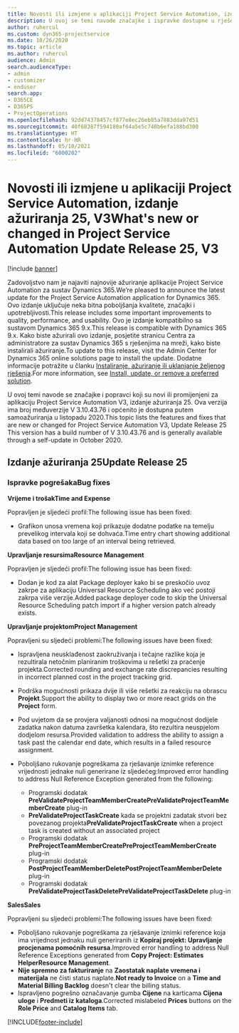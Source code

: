 ```yaml
---
title: Novosti ili izmjene u aplikaciji Project Service Automation, izdanje ažuriranja 25, V3
description: U ovoj se temi navode značajke i ispravke dostupne u rješenju Project Service Automation, izdanje ažuriranja 25, V3.
author: ruhercul
ms.custom: dyn365-projectservice
ms.date: 10/26/2020
ms.topic: article
ms.author: ruhercul
audience: Admin
search.audienceType:
- admin
- customizer
- enduser
search.app:
- D365CE
- D365PS
- ProjectOperations
ms.openlocfilehash: 92dd74378457cf877e8ec26eb85a7883dda97d51
ms.sourcegitcommit: 40f68387f594180af64a5e5c748b6efa188bd300
ms.translationtype: HT
ms.contentlocale: hr-HR
ms.lasthandoff: 05/10/2021
ms.locfileid: "6000202"
---
```

# <a name="whats-new-or-changed-in-project-service-automation-update-release-25-v3"></a><span data-ttu-id="2e4a4-103">Novosti ili izmjene u aplikaciji Project Service Automation, izdanje ažuriranja 25, V3</span><span class="sxs-lookup"><span data-stu-id="2e4a4-103">What's new or changed in Project Service Automation Update Release 25, V3</span></span>

[!include [banner](../includes/psa-now-project-operations.md)]

<span data-ttu-id="2e4a4-104">Zadovoljstvo nam je najaviti najnovije ažuriranje aplikacije Project Service Automation za sustav Dynamics 365.</span><span class="sxs-lookup"><span data-stu-id="2e4a4-104">We’re pleased to announce the latest update for the Project Service Automation application for Dynamics 365.</span></span> <span data-ttu-id="2e4a4-105">Ovo izdanje uključuje neka bitna poboljšanja kvalitete, značajki i upotrebljivosti.</span><span class="sxs-lookup"><span data-stu-id="2e4a4-105">This release includes some important improvements to quality, performance, and usability.</span></span> <span data-ttu-id="2e4a4-106">Ovo je izdanje kompatibilno sa sustavom Dynamics 365 9.x.</span><span class="sxs-lookup"><span data-stu-id="2e4a4-106">This release is compatible with Dynamics 365 9.x.</span></span> <span data-ttu-id="2e4a4-107">Kako biste ažurirali ovo izdanje, posjetite stranicu Centra za administratore za sustav Dynamics 365 s rješenjima na mreži, kako biste instalirali ažuriranje.</span><span class="sxs-lookup"><span data-stu-id="2e4a4-107">To update to this release, visit the Admin Center for Dynamics 365 online solutions page to install the update.</span></span> <span data-ttu-id="2e4a4-108">Dodatne informacije potražite u članku [Instaliranje, ažuriranje ili uklanjanje željenog rješenja](/power-platform/admin/install-remove-preferred-solution).</span><span class="sxs-lookup"><span data-stu-id="2e4a4-108">For more information, see [Install, update, or remove a preferred solution](/power-platform/admin/install-remove-preferred-solution).</span></span>

<span data-ttu-id="2e4a4-109">U ovoj temi navode se značajke i popravci koji su novi ili promijenjeni za aplikaciju Project Service Automation V3, izdanje ažuriranja 25. Ova verzija ima broj međuverzije V 3.10.43.76 i općenito je dostupna putem samoažuriranja u listopadu 2020.</span><span class="sxs-lookup"><span data-stu-id="2e4a4-109">This topic lists the features and fixes that are new or changed for Project Service Automation V3, Update Release 25 This version has a build number of V 3.10.43.76 and is generally available through a self-update in October 2020.</span></span>

## <a name="update-release-25"></a><span data-ttu-id="2e4a4-110">Izdanje ažuriranja 25</span><span class="sxs-lookup"><span data-stu-id="2e4a4-110">Update Release 25</span></span>

### <a name="bug-fixes"></a><span data-ttu-id="2e4a4-111">Ispravke pogrešaka</span><span class="sxs-lookup"><span data-stu-id="2e4a4-111">Bug fixes</span></span>

<span data-ttu-id="2e4a4-112">**Vrijeme i trošak**</span><span class="sxs-lookup"><span data-stu-id="2e4a4-112">**Time and Expense**</span></span>

<span data-ttu-id="2e4a4-113">Popravljen je sljedeći profil:</span><span class="sxs-lookup"><span data-stu-id="2e4a4-113">The following issue has been fixed:</span></span>

- <span data-ttu-id="2e4a4-114">Grafikon unosa vremena koji prikazuje dodatne podatke na temelju prevelikog intervala koji se dohvaća.</span><span class="sxs-lookup"><span data-stu-id="2e4a4-114">Time entry chart showing additional data based on too large of an interval being retrieved.</span></span>

<span data-ttu-id="2e4a4-115">**Upravljanje resursima**</span><span class="sxs-lookup"><span data-stu-id="2e4a4-115">**Resource Management**</span></span>

<span data-ttu-id="2e4a4-116">Popravljen je sljedeći profil:</span><span class="sxs-lookup"><span data-stu-id="2e4a4-116">The following issue has been fixed:</span></span>

- <span data-ttu-id="2e4a4-117">Dodan je kod za alat Package deployer kako bi se preskočio uvoz zakrpe za aplikaciju Universal Resource Scheduling ako već postoji zakrpa više verzije.</span><span class="sxs-lookup"><span data-stu-id="2e4a4-117">Added package deployer code to skip the Universal Resource Scheduling patch import if a higher version patch already exists.</span></span>

<span data-ttu-id="2e4a4-118">**Upravljanje projektom**</span><span class="sxs-lookup"><span data-stu-id="2e4a4-118">**Project Management**</span></span>

<span data-ttu-id="2e4a4-119">Popravljeni su sljedeći problemi:</span><span class="sxs-lookup"><span data-stu-id="2e4a4-119">The following issues have been fixed:</span></span>

- <span data-ttu-id="2e4a4-120">Ispravljena neusklađenost zaokruživanja i tečajne razlike koja je rezultirala netočnim planiranim troškovima u rešetki za praćenje projekta.</span><span class="sxs-lookup"><span data-stu-id="2e4a4-120">Corrected rounding and exchange rate discrepancies resulting in incorrect planned cost in the project tracking grid.</span></span>
- <span data-ttu-id="2e4a4-121">Podrška mogućnosti prikaza dvije ili više rešetki za reakciju na obrascu **Projekt**.</span><span class="sxs-lookup"><span data-stu-id="2e4a4-121">Support the ability to display two or more react grids on the **Project** form.</span></span>
- <span data-ttu-id="2e4a4-122">Pod uvjetom da se provjera valjanosti odnosi na mogućnost dodijele zadatka nakon datuma završetka kalendara, što rezultira neuspjelom dodjelom resursa.</span><span class="sxs-lookup"><span data-stu-id="2e4a4-122">Provided validation to address the ability to assign a task past the calendar end date, which results in a failed resource assignment.</span></span>
- <span data-ttu-id="2e4a4-123">Poboljšano rukovanje pogreškama za rješavanje iznimke reference vrijednosti jednake nuli generirane iz sljedećeg:</span><span class="sxs-lookup"><span data-stu-id="2e4a4-123">Improved error handling to address Null Reference Exception generated from the following:</span></span>

    - <span data-ttu-id="2e4a4-124">Programski dodatak **PreValidateProjectTeamMemberCreate**</span><span class="sxs-lookup"><span data-stu-id="2e4a4-124">**PreValidateProjectTeamMemberCreate** plug-in</span></span>
    - <span data-ttu-id="2e4a4-125">**PreValidateProjectTaskCreate** kada se projektni zadatak stvori bez povezanog projekta</span><span class="sxs-lookup"><span data-stu-id="2e4a4-125">**PreValidateProjectTaskCreate** when a project task is created without an associated project</span></span>
    - <span data-ttu-id="2e4a4-126">Programski dodatak **PreProjectTeamMemberCreate**</span><span class="sxs-lookup"><span data-stu-id="2e4a4-126">**PreProjectTeamMemberCreate** plug-in</span></span>
    - <span data-ttu-id="2e4a4-127">Programski dodatak **PostProjectTeamMemberDelete**</span><span class="sxs-lookup"><span data-stu-id="2e4a4-127">**PostProjectTeamMemberDelete** plug-in</span></span>
    - <span data-ttu-id="2e4a4-128">Programski dodatak **PreValidateProjectTaskDelete**</span><span class="sxs-lookup"><span data-stu-id="2e4a4-128">**PreValidateProjectTaskDelete** plug-in</span></span>

<span data-ttu-id="2e4a4-129">**Sales**</span><span class="sxs-lookup"><span data-stu-id="2e4a4-129">**Sales**</span></span>

<span data-ttu-id="2e4a4-130">Popravljeni su sljedeći problemi:</span><span class="sxs-lookup"><span data-stu-id="2e4a4-130">The following issues have been fixed:</span></span>

- <span data-ttu-id="2e4a4-131">Poboljšano rukovanje pogreškama za rješavanje iznimki reference koja ima vrijednost jednaku nuli generiranih iz **Kopiraj projekt: Upravljanje procjenama pomoćnih resursa**.</span><span class="sxs-lookup"><span data-stu-id="2e4a4-131">Improved error handling to address Null Reference Exceptions generated from **Copy Project: Estimates HelperResource Management**.</span></span>
- <span data-ttu-id="2e4a4-132">**Nije spremno za fakturiranje** na **Zaostatak naplate vremena i materijala** ne čisti status naplate.</span><span class="sxs-lookup"><span data-stu-id="2e4a4-132">**Not ready to Invoice** on a **Time and Material Billing Backlog** doesn't clear the billing status.</span></span>
- <span data-ttu-id="2e4a4-133">Ispravljeno pogrešno označavanje gumba **Cijene** na karticama **Cijena uloge** i **Predmeti iz kataloga**.</span><span class="sxs-lookup"><span data-stu-id="2e4a4-133">Corrected mislabeled **Prices** buttons on the **Role Price** and **Catalog Items** tab.</span></span>


[!INCLUDE[footer-include](../includes/footer-banner.md)]